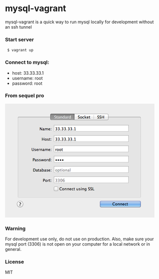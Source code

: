 # mysql-vagrant

mysql-vagrant is a quick way to run mysql locally for development without an ssh tunnel

### Start server

     $ vagrant up

### Connect to mysql:

- host: 33.33.33.1
- username: root
- password: root

### From sequel pro

<img src="sequel-pro.png"/>

### Warning

For development use only, do not use on production.
Also, make sure your mysql port (3306) is not open on your computer for a local network or in general.

### License

MIT
